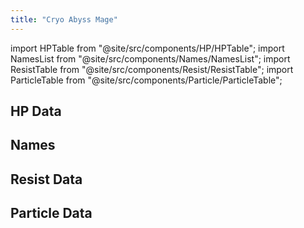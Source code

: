 ```yaml
---
title: "Cryo Abyss Mage"
---
```


import HPTable from "@site/src/components/HP/HPTable";
import NamesList from "@site/src/components/Names/NamesList";
import ResistTable from "@site/src/components/Resist/ResistTable";
import ParticleTable from "@site/src/components/Particle/ParticleTable";

## HP Data

<HPTable item_key="cryoabyssmage" data_src="enemy" />

## Names

<NamesList item_key="cryoabyssmage" data_src="enemy" />

## Resist Data

<ResistTable item_key="cryoabyssmage" data_src="enemy" />

## Particle Data

<ParticleTable item_key="cryoabyssmage" data_src="enemy" />
